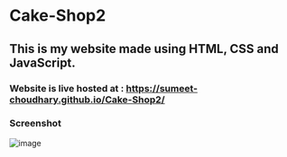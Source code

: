 # Cake-Shop2
This is my website made using HTML, CSS and JavaScript.
---
### Website is live hosted at : https://sumeet-choudhary.github.io/Cake-Shop2/

### Screenshot
![image](https://user-images.githubusercontent.com/69748152/126637281-1e29c36b-3e79-4a01-add6-2c4e9be42492.png)
